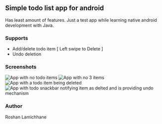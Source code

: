 ## Simple todo list app for android
 Has  least amount of features.
  Just a test app while learning native android development with Java.
 
### Supports
* Add/delete todo item [ Left swipe to Delete ]
* Undo deletion
### Screenshots
<img src="/assets/sc1.png" alt="App with no todo items">
<img src="/assets/sc2.png" alt="App with no 3 items">
<img src="/assets/sc3.png" alt="App with a todo item being deleted">
<img src="/assets/sc4.png" alt="App with todo snackbar notifying item as delted and is providing undo mechanism">


### Author
Roshan Lamichhane
